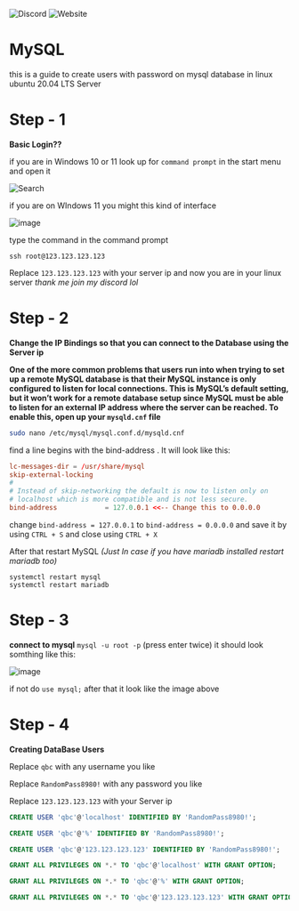 ![Discord](https://img.shields.io/discord/974657490874679306?color=7289DA&label=Discord&style=for-the-badge)
![Website](https://img.shields.io/website?style=for-the-badge&up_message=Visit%20nyrone.net&url=https%3A%2F%2Fnyrone.net)

# MySQL
this is a guide to create users with password on mysql database in linux ubuntu 20.04 LTS Server

# Step - 1
**Basic Login??**

if you are in Windows 10 or 11 look up for `command prompt` in the start menu and open it

![Search](https://cdn.discordapp.com/attachments/982008692746616832/982748148982251570/unknown.png)

if you are on WIndows 11 you might this kind of interface

![image](https://cdn.discordapp.com/attachments/982008692746616832/982748865398714398/unknown.png)

type the command in the command prompt
```
ssh root@123.123.123.123
```
Replace `123.123.123.123` with your server ip
and now you are in your linux server *thank me join my discord lol*

# Step - 2
**Change the IP Bindings so that you can connect to the Database using the Server ip**

**One of the more common problems that users run into when trying to set up a remote MySQL database is that their MySQL instance is only configured to listen for local connections. This is MySQL’s default setting, but it won’t work for a remote database setup since MySQL must be able to listen for an external IP address where the server can be reached. To enable this, open up your `mysqld.cnf` file**

```bash 
sudo nano /etc/mysql/mysql.conf.d/mysqld.cnf 
```
find a line begins with the bind-address . It will look like this:

```cnf
lc-messages-dir = /usr/share/mysql
skip-external-locking
#
# Instead of skip-networking the default is now to listen only on
# localhost which is more compatible and is not less secure.
bind-address            = 127.0.0.1 <<-- Change this to 0.0.0.0
```
change `bind-address = 127.0.0.1` to `bind-address = 0.0.0.0` and save it by using `CTRL + S` and close using `CTRL + X` 

After that restart MySQL *(Just In case if you have mariadb installed restart mariadb too)*
```
systemctl restart mysql
systemctl restart mariadb
```

# Step - 3
**connect to mysql**
`mysql -u root -p` (press enter twice)
it should look somthing like this:

![image](https://cdn.discordapp.com/attachments/982008692746616832/982744089353158656/unknown.png)

if not do `use mysql;` after that it look like the image above

# Step - 4
**Creating DataBase Users**

Replace `qbc` with any username you like

Replace `RandomPass8980!` with any password you like

Replace `123.123.123.123` with your Server ip

```SQL
CREATE USER 'qbc'@'localhost' IDENTIFIED BY 'RandomPass8980!';

CREATE USER 'qbc'@'%' IDENTIFIED BY 'RandomPass8980!';

CREATE USER 'qbc'@'123.123.123.123' IDENTIFIED BY 'RandomPass8980!';

GRANT ALL PRIVILEGES ON *.* TO 'qbc'@'localhost' WITH GRANT OPTION;

GRANT ALL PRIVILEGES ON *.* TO 'qbc'@'%' WITH GRANT OPTION;

GRANT ALL PRIVILEGES ON *.* TO 'qbc'@'123.123.123.123' WITH GRANT OPTION;
```
